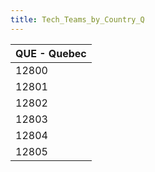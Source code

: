 ```yaml
---
title: Tech_Teams_by_Country_Q
---
```

 | QUE - Quebec |
| --- |
| 12800 | T12800 | Bombardier | 5 | 1930 | 1970 | [![EQP](/images/2/20/General_equipment.png)](/wiki/File:General_equipment.png "EQP") | [![IND](/images/7/79/Industrial_engineering.png)](/wiki/File:Industrial_engineering.png "IND") | [![MGT](/images/c/c7/Management.png)](/wiki/File:Management.png "MGT") | [![MCH](/images/a/a1/Mechanics.png)](/wiki/File:Mechanics.png "MCH") |
| 12801 | T12801 | Canadian Car & Foundry | 5 | 1930 | 1970 | [![AER](/images/a/a1/Aeronautics.png)](/wiki/File:Aeronautics.png "AER") | [![ART](/images/d/d8/Artillery.png)](/wiki/File:Artillery.png "ART") | [![MCH](/images/a/a1/Mechanics.png)](/wiki/File:Mechanics.png "MCH") | [![TEC](/images/9/9d/Technical_efficiency.png)](/wiki/File:Technical_efficiency.png "TEC") |
| 12802 | T12802 | Federal Aircraft Limited | 6 | 1930 | 1970 | [![AER](/images/a/a1/Aeronautics.png)](/wiki/File:Aeronautics.png "AER") | [![MCH](/images/a/a1/Mechanics.png)](/wiki/File:Mechanics.png "MCH") | [![TEC](/images/9/9d/Technical_efficiency.png)](/wiki/File:Technical_efficiency.png "TEC") |
| 12803 | T12803 | McGill University | 4 | 1930 | 1970 | [![CHE](/images/1/19/Chemistry.png)](/wiki/File:Chemistry.png "CHE") | [![MGT](/images/c/c7/Management.png)](/wiki/File:Management.png "MGT") | [![MTH](/images/7/79/Mathematics.png)](/wiki/File:Mathematics.png "MTH") | [![MCH](/images/a/a1/Mechanics.png)](/wiki/File:Mechanics.png "MCH") |
| 12804 | T906 | Montréal Locomotive Works | 4 | 1930 | 1970 | [![IND](/images/7/79/Industrial_engineering.png)](/wiki/File:Industrial_engineering.png "IND") | [![MGT](/images/c/c7/Management.png)](/wiki/File:Management.png "MGT") | [![MCH](/images/a/a1/Mechanics.png)](/wiki/File:Mechanics.png "MCH") |
| 12805 | T10401 | Ecole Militaire du Montréal | 4 | 1930 | 1970 | [![CEX](/images/b/bc/Centralized_execution.png)](/wiki/File:Centralized_execution.png "CEX") | [![DEX](/images/0/0d/Decentralized_execution.png)](/wiki/File:Decentralized_execution.png "DEX") | [![INF](/images/b/be/Infantry_focus.png)](/wiki/File:Infantry_focus.png "INF") | [![LGT](/images/1/1d/Large_unit_tactics.png)](/wiki/File:Large_unit_tactics.png "LGT") | [![TRA](/images/b/b1/Training.png)](/wiki/File:Training.png "TRA") |